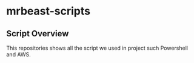 # mrbeast-scripts

## Script Overview

This repositories shows all the script we used in project such Powershell and AWS.

